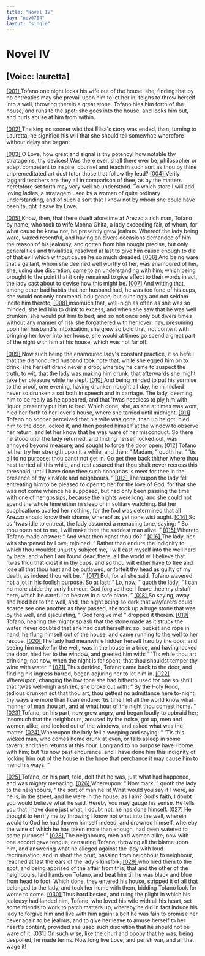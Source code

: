 ```yaml
---
title: "Novel IV"
day: "nov0704"
layout: "single"
---
```

<div id="nov0704" type="novella" who="lauretta">
 <h1>
  Novel IV
 </h1>
 <p>
  <h2>
   [Voice: lauretta]
  </h2>
 </p>
 <argument>
  <p>
   <a href="{{ site.baseurl }}itDecameron/nov0704#p07040001" id="p07040001">
    [001]
   </a>
   Tofano one night locks his
wife out of the house: she, finding that by no entreaties may she prevail upon him to let
her in, feigns to throw herself into a well, throwing therein a great stone. Tofano hies
him forth of the house, and runs to the spot: she goes into the house, and locks him out,
and hurls abuse at him from
within.
  </p>
 </argument>
 <div3 type="commentary" who="author">
  <p>
   <a href="{{ site.baseurl }}itDecameron/nov0704#p07040002" id="p07040002">
    [002]
   </a>
   The
   king no sooner wist that
	Elisa's story was ended, than, turning to Lauretta, he signified his will that she should
	tell somewhat: wherefore without delay she began:
  </p>
 </div3>
 <div3 type="commentary" who="lauretta">
  <p>
   <a href="{{ site.baseurl }}itDecameron/nov0704#p07040003" id="p07040003">
    [003]
   </a>
   O Love, how great and signal
	is thy potency! how notable thy stratagems, thy devices!  Was there ever, shall there ever
	be, philosopher or adept competent to inspire, counsel and teach in such sort as thou by
	thine unpremeditated art dost tutor those that follow thy lead?
   <a href="{{ site.baseurl }}itDecameron/nov0704#p07040004" id="p07040004">
    [004]
   </a>
   Verily laggard
	teachers are they all in comparison of thee, as by the matters heretofore set forth may
	very well be understood. To which store I will
	add, loving ladies, a stratagem used by a woman of quite ordinary
	understanding, and of such a sort that I know not by whom she could have been taught it
	save by Love.
  </p>
 </div3>
 <p>
  <a href="{{ site.baseurl }}itDecameron/nov0704#p07040005" id="p07040005">
   [005]
  </a>
  Know, then, that there dwelt aforetime at Arezzo a rich man, Tofano
by name, who took to wife Monna Ghita, a lady exceeding fair, of whom, for what cause he
knew not, he presently grew jealous.  Whereof the lady being ware, waxed resentful, and
having on divers occasions demanded of him the reason of his jealousy, and gotten from him
nought precise, but only generalities and trivialities, resolved at last to give him cause
enough to die of that evil which without cause he so much dreaded.
  <a href="{{ site.baseurl }}itDecameron/nov0704#p07040006" id="p07040006">
   [006]
  </a>
  And being
ware that a gallant, whom she deemed well
  worthy of her, was enamoured of her, she, using due discretion, came to an
understanding with him; which being brought to the point that it only remained to give
effect to their words in act, the lady cast about to devise how this might
be.
  <a href="{{ site.baseurl }}itDecameron/nov0704#p07040007" id="p07040007">
   [007]
  </a>
  And witting that, among other bad habits that her husband had, he was too
fond of his cups, she would not only commend indulgence, but cunningly and not seldom
incite him thereto;
  <a href="{{ site.baseurl }}itDecameron/nov0704#p07040008" id="p07040008">
   [008]
  </a>
  insomuch that, well-nigh as often as she was so minded, she
led him to drink to excess; and when she saw that he was well drunken, she would put him
to bed; and so not once only but divers times without any manner of risk she forgathered
with her lover; nay, presuming upon her husband's intoxication, she grew so bold that, not
content with bringing her lover into her house, she would at times go spend a great part
of the night with him at his house, which was not far off.
 </p>
 <p>
  <a href="{{ site.baseurl }}itDecameron/nov0704#p07040009" id="p07040009">
   [009]
  </a>
  Now such being the
enamoured lady's constant practice, it so befell that the dishonoured husband took note
that, while she egged him on to drink, she herself drank never a drop; whereby he came to
suspect the truth, to wit, that the lady was making him drunk, that afterwards she might
take her pleasure while he slept.
  <a href="{{ site.baseurl }}itDecameron/nov0704#p07040010" id="p07040010">
   [010]
  </a>
  And being minded to put his surmise to the
proof, one evening, having drunken nought all day, he mimicked never so drunken a sot both
in
speech and in carriage. The lady, deeming him to be really as he appeared, and that 'twas
needless to ply him with liquor, presently put him to bed.  Which done, she, as she at
times was wont, hied her forth to her lover's house, where she tarried until midnight.
  <a href="{{ site.baseurl }}itDecameron/nov0704#p07040011" id="p07040011">
   [011]
  </a>
  Tofano no sooner perceived that his wife was gone, than up he got, hied him to
the door, locked it, and then posted himself at the window to observe her return, and let
her know that he was ware of her misconduct. So there he stood until the lady returned,
and finding herself locked out, was annoyed beyond measure, and sought to force the door
open.
  <a href="{{ site.baseurl }}itDecameron/nov0704#p07040012" id="p07040012">
   [012]
  </a>
  Tofano let her try her strength upon it a while, and then:
  <q direct="unspecified">
   Madam,
  </q>
  quoth he,
  <q direct="unspecified">
   'tis all to no purpose: thou canst not get in. Go get thee back thither where
thou hast tarried all this while, and rest assured that thou shalt never recross this
threshold, until I have done thee such honour as is meet for thee in the presence of thy
kinsfolk and neighbours.
  </q>
  <a href="{{ site.baseurl }}itDecameron/nov0704#p07040013" id="p07040013">
   [013]
  </a>
  Thereupon the lady fell entreating him to be
pleased to open to her for the love of God, for that she was not come whence he supposed,
but had only been passing the time
  with one of her gossips, because the nights were long, and she could not spend
the whole time either in sleep or in solitary watching.
But her supplications availed her nothing, for the fool was determined
that all Arezzo should know their shame, whereof as yet none wist aught.
  <a href="{{ site.baseurl }}itDecameron/nov0704#p07040014" id="p07040014">
   [014]
  </a>
  So as
'twas idle to entreat, the lady assumed a menacing tone, saying:
  <q direct="unspecified">
   So thou open not to
me, I will make thee the saddest man alive.
  </q>
  <a href="{{ site.baseurl }}itDecameron/nov0704#p07040015" id="p07040015">
   [015]
  </a>
  Whereto Tofano made answer:
  <q direct="unspecified">
   And what then canst thou do?
  </q>
  <a href="{{ site.baseurl }}itDecameron/nov0704#p07040016" id="p07040016">
   [016]
  </a>
  The lady, her wits sharpened by Love,
rejoined:
  <q direct="unspecified">
   Rather than endure the indignity to which thou wouldst unjustly subject me, I
will cast myself into the well hard by here, and when I am found dead there, all the world
will believe that 'twas thou that didst it in thy cups, and so thou wilt either have to
flee and lose all that thou hast and be outlawed, or forfeit thy head as guilty of my
death, as indeed thou wilt be.
  </q>
  <a href="{{ site.baseurl }}itDecameron/nov0704#p07040017" id="p07040017">
   [017]
  </a>
  But, for all she said, Tofano wavered not a
jot in his foolish purpose. So at last:
  <q direct="unspecified">
   Lo, now,
  </q>
  quoth the lady,
  <q direct="unspecified">
   I can no more
abide thy surly humour: God forgive thee: I leave thee my distaff here, which be careful
to bestow in a safe place.
  </q>
  <a href="{{ site.baseurl }}itDecameron/nov0704#p07040018" id="p07040018">
   [018]
  </a>
  So saying, away she hied her to the well, and,
the night being so dark that wayfarers could scarce see one another as they passed, she
took up a huge stone that was by the well, and ejaculating,
  <q direct="unspecified">
   God forgive me!
  </q>
  dropped
it therein.
  <a href="{{ site.baseurl }}itDecameron/nov0704#p07040019" id="p07040019">
   [019]
  </a>
  Tofano, hearing the mighty splash that the stone made as it struck
the water, never doubted that she had cast herself in: so, bucket and rope in hand, he
flung himself out of the house, and came running to the well to her rescue.
  <a href="{{ site.baseurl }}itDecameron/nov0704#p07040020" id="p07040020">
   [020]
  </a>
  The
lady had meanwhile hidden herself hard by the door, and seeing him make for the well, was
in the house in a trice, and having locked the door, hied her to the window, and greeted
him with:
  <q direct="unspecified">
   'Tis while thou art drinking, not now, when the night is far spent, that thou
shouldst temper thy wine with water.
  </q>
  <a href="{{ site.baseurl }}itDecameron/nov0704#p07040021" id="p07040021">
   [021]
  </a>
  Thus derided, Tofano came back to the
door, and finding his ingress barred, began adjuring her to let him
in.
  <a href="{{ site.baseurl }}itDecameron/nov0704#p07040022" id="p07040022">
   [022]
  </a>
  Whereupon, changing the low tone she had hitherto used for one so shrill
that 'twas well-nigh a shriek, she broke out with:
  <q direct="unspecified">
   By the Holy Rood, tedious drunken
sot that thou art, thou gettest no admittance here to-night; thy ways are more than I can
endure: 'tis time I let all the world know what manner of man thou art, and at what hour
of the night thou comest home.
  </q>
  <a href="{{ site.baseurl }}itDecameron/nov0704#p07040023" id="p07040023">
   [023]
  </a>
  Tofano, on his part, now grew angry, and
began loudly to upbraid her; insomuch that the neighbours, aroused by the noise,
  got up, men and women alike, and looked out of the windows, and asked what was the
matter.
  <a href="{{ site.baseurl }}itDecameron/nov0704#p07040024" id="p07040024">
   [024]
  </a>
  Whereupon the lady fell a weeping and saying:
  <q direct="unspecified">
   'Tis this wicked man,
who comes home drunk at even, or falls asleep in some tavern, and then returns at this
hour.  Long and to no purpose have I borne with him; but 'tis now past endurance, and I
have done him this indignity of locking him out of
the house in the hope that perchance it may cause him to mend his
ways.
  </q>
 </p>
 <p>
  <a href="{{ site.baseurl }}itDecameron/nov0704#p07040025" id="p07040025">
   [025]
  </a>
  Tofano, on his part, told, dolt that he was, just what had happened, and
was mighty menacing.
  <a href="{{ site.baseurl }}itDecameron/nov0704#p07040026" id="p07040026">
   [026]
  </a>
  Whereupon:
  <q direct="unspecified">
   Now mark,
  </q>
  quoth the lady to the
neighbours,
  <q direct="unspecified">
   the sort of man he is!  What would you say if I were, as he is, in the
street, and he were in the house, as I am?  God's faith, I doubt you would believe what he
said. Hereby you may gauge his sense. He tells you that I have done just what, I doubt
not, he has done himself.
   <a href="{{ site.baseurl }}itDecameron/nov0704#p07040027" id="p07040027">
    [027]
   </a>
   He thought to terrify me by throwing I know not what
into the well, wherein would to God he had thrown himself indeed, and drowned himself,
whereby the wine of which he has taken more than enough, had
been watered to some purpose!
  </q>
  <a href="{{ site.baseurl }}itDecameron/nov0704#p07040028" id="p07040028">
   [028]
  </a>
  The neighbours, men and women alike, now with
one accord gave tongue, censuring Tofano, throwing all the blame upon him, and answering
what he alleged against the lady with loud recrimination; and in short the bruit, passing
from neighbour to neighbour, reached at last the ears of the lady's kinsfolk;
  <a href="{{ site.baseurl }}itDecameron/nov0704#p07040029" id="p07040029">
   [029]
  </a>
  who hied them to the spot, and being apprised of the affair from this, that and
the other of the neighbours, laid hands on Tofano, and beat him till he was black and blue
from head to foot. Which done, they entered his house, stripped it of all that belonged to
the lady, and took her home with them, bidding Tofano look for worse to come.
  <a href="{{ site.baseurl }}itDecameron/nov0704#p07040030" id="p07040030">
   [030]
  </a>
  Thus hard bested, and ruing the plight in which his jealousy had landed him,
Tofano, who loved his wife with all his heart, set some friends to work to patch matters
up, whereby he did in fact induce his lady to forgive him and live with him again; albeit
he was fain to promise her never again to be jealous, and to give her leave to amuse
herself to her heart's content, provided she used such discretion that he should not be
ware of it.
  <a href="{{ site.baseurl }}itDecameron/nov0704#p07040031" id="p07040031">
   [031]
  </a>
  On such wise, like the churl and booby that he was, being
despoiled, he made terms. Now long live
Love, and perish war, and all that wage it!
 </p>
</div>